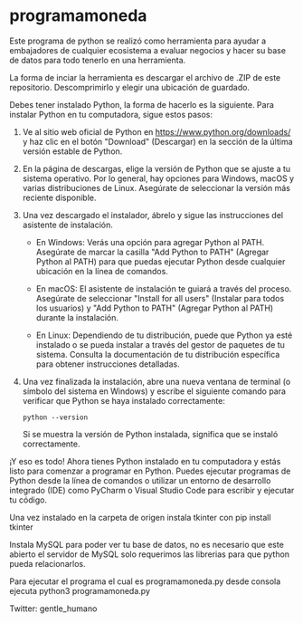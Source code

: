 # programamoneda
Este programa de python se realizó como herramienta para ayudar a embajadores de cualquier ecosistema a evaluar negocios y hacer su base de datos para todo tenerlo en una herramienta. 

La forma de inciar la herramienta es descargar el archivo de .ZIP de este repositorio. 
Descomprimirlo y elegir una ubicación de guardado. 

Debes tener instalado Python, la forma de hacerlo es la siguiente. 
Para instalar Python en tu computadora, sigue estos pasos:

1. Ve al sitio web oficial de Python en https://www.python.org/downloads/ y haz clic en el botón "Download" (Descargar) en la sección de la última versión estable de Python.

2. En la página de descargas, elige la versión de Python que se ajuste a tu sistema operativo. Por lo general, hay opciones para Windows, macOS y varias distribuciones de Linux. Asegúrate de seleccionar la versión más reciente disponible.

3. Una vez descargado el instalador, ábrelo y sigue las instrucciones del asistente de instalación.

   - En Windows: Verás una opción para agregar Python al PATH. Asegúrate de marcar la casilla "Add Python to PATH" (Agregar Python al PATH) para que puedas ejecutar Python desde cualquier ubicación en la línea de comandos.
   
   - En macOS: El asistente de instalación te guiará a través del proceso. Asegúrate de seleccionar "Install for all users" (Instalar para todos los usuarios) y "Add Python to PATH" (Agregar Python al PATH) durante la instalación.
   
   - En Linux: Dependiendo de tu distribución, puede que Python ya esté instalado o se pueda instalar a través del gestor de paquetes de tu sistema. Consulta la documentación de tu distribución específica para obtener instrucciones detalladas.

4. Una vez finalizada la instalación, abre una nueva ventana de terminal (o símbolo del sistema en Windows) y escribe el siguiente comando para verificar que Python se haya instalado correctamente:

   ```
   python --version
   ```

   Si se muestra la versión de Python instalada, significa que se instaló correctamente.

¡Y eso es todo! Ahora tienes Python instalado en tu computadora y estás listo para comenzar a programar en Python. Puedes ejecutar programas de Python desde la línea de comandos o utilizar un entorno de desarrollo integrado (IDE) como PyCharm o Visual Studio Code para escribir y ejecutar tu código.

Una vez instalado en la carpeta de origen instala tkinter con pip install tkinter

Instala MySQL para poder ver tu base de datos, no es necesario que este abierto el servidor de MySQL solo requerimos las librerias para que python pueda relacionarlos. 

Para ejecutar el programa el cual es programamoneda.py desde consola ejecuta python3 programamoneda.py 

Twitter: gentle_humano
